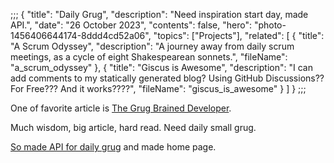 ;;;
{
	"title": "Daily Grug",
	"description": "Need inspiration start day, made API.",
	"date": "26 October 2023",
	"contents": false,
	"hero": "photo-1456406644174-8ddd4cd52a06",
    "topics": ["Projects"],
    "related": [
		{ "title": "A Scrum Odyssey", "description": "A journey away from daily scrum meetings, as a cycle of eight Shakespearean sonnets.", "fileName": "a_scrum_odyssey" },
		{ "title": "Giscus is Awesome", "description": "I can add comments to my statically generated blog? Using GitHub Discussions?? For Free??? And it works????", "fileName": "giscus_is_awesome" }
    ]
}
;;;

One of favorite article is [The Grug Brained Developer](https://grugbrain.dev/).

Much wisdom, big article, hard read. Need daily small grug.

[So made API for daily grug](https://bit.ly/daily-grug) and made home page.

